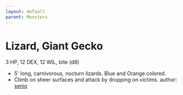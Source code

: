 ```yaml
---
layout: default
parent: Monsters
---
```

# Lizard, Giant Gecko
3 HP, 12 DEX, 12 WIL, bite (d8)
- 5' long, carnivorous, nocturn lizards. Blue and Orange colored.
- Climb on sheer surfaces and attack by dropping on victims.
author: [xenio](https://xenioinabottle.blogspot.com/2021/03/classic-monsters-for-cairnito-part-2.html)

